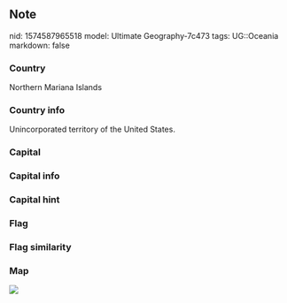 ## Note
nid: 1574587965518
model: Ultimate Geography-7c473
tags: UG::Oceania
markdown: false

### Country
Northern Mariana Islands

### Country info
Unincorporated territory of the United States.

### Capital


### Capital info


### Capital hint


### Flag


### Flag similarity


### Map
<img src="ug-map-northern_mariana_islands.png">
